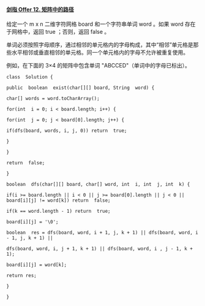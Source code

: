 ﻿#### [剑指 Offer 12. 矩阵中的路径](https://leetcode.cn/problems/ju-zhen-zhong-de-lu-jing-lcof/)
给定一个 m x n 二维字符网格 board 和一个字符串单词 word 。如果 word 存在于网格中，返回 true ；否则，返回 false 。

单词必须按照字母顺序，通过相邻的单元格内的字母构成，其中“相邻”单元格是那些水平相邻或垂直相邻的单元格。同一个单元格内的字母不允许被重复使用。

 

例如，在下面的 3×4 的矩阵中包含单词 "ABCCED"（单词中的字母已标出）。
~~~
class  Solution {

public  boolean  exist(char[][] board, String  word) {

char[] words = word.toCharArray();

for(int  i = 0; i < board.length; i++) {

for(int  j = 0; j < board[0].length; j++) {

if(dfs(board, words, i, j, 0)) return  true;

}

}

return  false;

}

boolean  dfs(char[][] board, char[] word, int  i, int  j, int  k) {

if(i >= board.length || i < 0 || j >= board[0].length || j < 0 || board[i][j] != word[k]) return  false;

if(k == word.length - 1) return  true;

board[i][j] = '\0';

boolean  res = dfs(board, word, i + 1, j, k + 1) || dfs(board, word, i - 1, j, k + 1) ||

dfs(board, word, i, j + 1, k + 1) || dfs(board, word, i , j - 1, k + 1);

board[i][j] = word[k];

return res;

}

}
~~~
